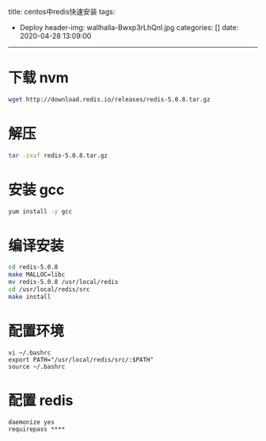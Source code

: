title: centos中redis快速安装
tags:
  - Deploy
header-img: wallhalla-Bwxp3rLhQnl.jpg
categories: []
date: 2020-04-28 13:09:00
---

# 下载 nvm

```sh
wget http://download.redis.io/releases/redis-5.0.8.tar.gz
```

# 解压

```sh
tar -zxvf redis-5.0.8.tar.gz
```

# 安装 gcc

```sh
yum install -y gcc
```

# 编译安装

```sh
cd redis-5.0.8
make MALLOC=libc
mv redis-5.0.8 /usr/local/redis
cd /usr/local/redis/src
make install
```

# 配置环境

```
vi ~/.bashrc
export PATH="/usr/local/redis/src/:$PATH"
source ~/.bashrc
```

# 配置 redis

```
daemonize yes
requirepass ****
```
